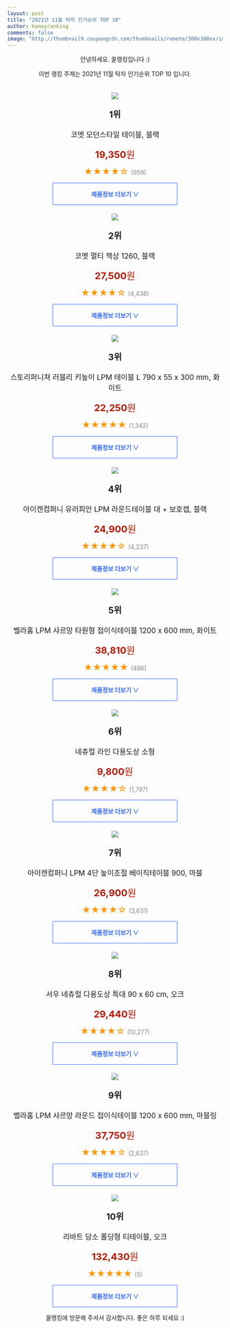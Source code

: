 ```yaml
--- 
layout: post 
title: "2021년 11월 탁자 인기순위 TOP 10" 
author: honeyranking 
comments: false 
image: "http://thumbnail9.coupangcdn.com/thumbnails/remote/300x300ex/image/retail/images/174002267982843-b5a9e4af-0305-4657-a987-b1f0fb795f4a.jpg" 
--- 
```

<p style="text-align: center;">안녕하세요. 꿀랭킹입니다 :)</p> <p style="text-align: center;">이번 랭킹 주제는 2021년 11월 탁자 인기순위 TOP 10 입니다.</p><center><img src="http://thumbnail9.coupangcdn.com/thumbnails/remote/300x300ex/image/retail/images/174002267982843-b5a9e4af-0305-4657-a987-b1f0fb795f4a.jpg" style="margin-top:20px" /></center> <p style="text-align: center; font-size: 20px"><b>1위</b></p> <p style="text-align: center; font-size: 17px">코멧 모던스타일 테이블, 블랙</p> <p style="text-align: center;"><span style="color: #b61800; font-size: 22px;"><b>19,350</b>원</span></p> <p style="text-align: center;"><span style="color: #ff9600; font-size: 20px;">★★★★☆ </span><span style="color: #878787;">(959)</span></p> <center><a href="https://link.coupang.com/a/g8axz"> <div style="font-size: 14px; display: inline-block; padding: 15px 90px; color: #346aff; border-radius: 2px; border: 1px solid #346aff; cursor: pointer;"><b>제품정보 더보기 &or;</b></div> </a></center><center><img src="http://thumbnail8.coupangcdn.com/thumbnails/remote/300x300ex/image/retail/images/7647719324610644-1d8cba09-f9cf-4cf7-9138-aa3539cb1dad.jpg" style="margin-top:20px" /></center> <p style="text-align: center; font-size: 20px"><b>2위</b></p> <p style="text-align: center; font-size: 17px">코멧 멀티 책상 1260, 블랙</p> <p style="text-align: center;"><span style="color: #b61800; font-size: 22px;"><b>27,500</b>원</span></p> <p style="text-align: center;"><span style="color: #ff9600; font-size: 20px;">★★★★☆ </span><span style="color: #878787;">(4,438)</span></p> <center><a href="https://link.coupang.com/a/g8axA"> <div style="font-size: 14px; display: inline-block; padding: 15px 90px; color: #346aff; border-radius: 2px; border: 1px solid #346aff; cursor: pointer;"><b>제품정보 더보기 &or;</b></div> </a></center><center><img src="http://thumbnail6.coupangcdn.com/thumbnails/remote/300x300ex/image/retail/images/2020/06/15/14/8/4cbadef3-648c-4bf4-a4d7-8cdaa275c296.jpg" style="margin-top:20px" /></center> <p style="text-align: center; font-size: 20px"><b>3위</b></p> <p style="text-align: center; font-size: 17px">스토리퍼니쳐 러블리 키높이 LPM 테이블 L 790 x 55 x 300 mm, 화이트</p> <p style="text-align: center;"><span style="color: #b61800; font-size: 22px;"><b>22,250</b>원</span></p> <p style="text-align: center;"><span style="color: #ff9600; font-size: 20px;">★★★★★ </span><span style="color: #878787;">(1,342)</span></p> <center><a href="https://link.coupang.com/a/g8axB"> <div style="font-size: 14px; display: inline-block; padding: 15px 90px; color: #346aff; border-radius: 2px; border: 1px solid #346aff; cursor: pointer;"><b>제품정보 더보기 &or;</b></div> </a></center><center><img src="http://thumbnail10.coupangcdn.com/thumbnails/remote/300x300ex/image/retail/images/881099796894982-de55aa4b-2b4a-4fb4-9ad4-37c8d216f711.jpg" style="margin-top:20px" /></center> <p style="text-align: center; font-size: 20px"><b>4위</b></p> <p style="text-align: center; font-size: 17px">아이캔컴퍼니 유러피안 LPM 라운드테이블 대 + 보호캡, 블랙</p> <p style="text-align: center;"><span style="color: #b61800; font-size: 22px;"><b>24,900</b>원</span></p> <p style="text-align: center;"><span style="color: #ff9600; font-size: 20px;">★★★★☆ </span><span style="color: #878787;">(4,237)</span></p> <center><a href="https://link.coupang.com/a/g8axC"> <div style="font-size: 14px; display: inline-block; padding: 15px 90px; color: #346aff; border-radius: 2px; border: 1px solid #346aff; cursor: pointer;"><b>제품정보 더보기 &or;</b></div> </a></center><center><img src="http://thumbnail9.coupangcdn.com/thumbnails/remote/300x300ex/image/retail/images/2020/07/23/18/5/b3b2ba7f-0dcc-4bd7-bbde-2a05447e9583.jpg" style="margin-top:20px" /></center> <p style="text-align: center; font-size: 20px"><b>5위</b></p> <p style="text-align: center; font-size: 17px">벨라홈 LPM 샤르망 타원형 접이식테이블 1200 x 600 mm, 화이트</p> <p style="text-align: center;"><span style="color: #b61800; font-size: 22px;"><b>38,810</b>원</span></p> <p style="text-align: center;"><span style="color: #ff9600; font-size: 20px;">★★★★★ </span><span style="color: #878787;">(486)</span></p> <center><a href="https://link.coupang.com/a/g8axF"> <div style="font-size: 14px; display: inline-block; padding: 15px 90px; color: #346aff; border-radius: 2px; border: 1px solid #346aff; cursor: pointer;"><b>제품정보 더보기 &or;</b></div> </a></center><center><img src="http://thumbnail6.coupangcdn.com/thumbnails/remote/300x300ex/image/product/image/vendoritem/2017/07/03/3001384557/7e71e22b-c951-4922-8d1e-9b3d98c912f7.jpg" style="margin-top:20px" /></center> <p style="text-align: center; font-size: 20px"><b>6위</b></p> <p style="text-align: center; font-size: 17px">네츄럴 라인 다용도상 소형</p> <p style="text-align: center;"><span style="color: #b61800; font-size: 22px;"><b>9,800</b>원</span></p> <p style="text-align: center;"><span style="color: #ff9600; font-size: 20px;">★★★★☆ </span><span style="color: #878787;">(1,797)</span></p> <center><a href="https://link.coupang.com/a/g8axG"> <div style="font-size: 14px; display: inline-block; padding: 15px 90px; color: #346aff; border-radius: 2px; border: 1px solid #346aff; cursor: pointer;"><b>제품정보 더보기 &or;</b></div> </a></center><center><img src="http://thumbnail10.coupangcdn.com/thumbnails/remote/300x300ex/image/retail/images/2019/11/01/16/7/27dd48d1-039b-4871-b00a-eded98a0496d.jpg" style="margin-top:20px" /></center> <p style="text-align: center; font-size: 20px"><b>7위</b></p> <p style="text-align: center; font-size: 17px">아이캔컴퍼니 LPM 4단 높이조절 베이직테이블 900, 마블</p> <p style="text-align: center;"><span style="color: #b61800; font-size: 22px;"><b>26,900</b>원</span></p> <p style="text-align: center;"><span style="color: #ff9600; font-size: 20px;">★★★★☆ </span><span style="color: #878787;">(3,631)</span></p> <center><a href="https://link.coupang.com/a/g8axH"> <div style="font-size: 14px; display: inline-block; padding: 15px 90px; color: #346aff; border-radius: 2px; border: 1px solid #346aff; cursor: pointer;"><b>제품정보 더보기 &or;</b></div> </a></center><center><img src="http://thumbnail6.coupangcdn.com/thumbnails/remote/300x300ex/image/retail/images/2241232793490543-e3881259-7967-4aef-850b-d8db868a8364.jpg" style="margin-top:20px" /></center> <p style="text-align: center; font-size: 20px"><b>8위</b></p> <p style="text-align: center; font-size: 17px">서우 네츄럴 다용도상 특대 90 x 60 cm, 오크</p> <p style="text-align: center;"><span style="color: #b61800; font-size: 22px;"><b>29,440</b>원</span></p> <p style="text-align: center;"><span style="color: #ff9600; font-size: 20px;">★★★★☆ </span><span style="color: #878787;">(10,277)</span></p> <center><a href="https://link.coupang.com/a/g8axI"> <div style="font-size: 14px; display: inline-block; padding: 15px 90px; color: #346aff; border-radius: 2px; border: 1px solid #346aff; cursor: pointer;"><b>제품정보 더보기 &or;</b></div> </a></center><center><img src="http://thumbnail6.coupangcdn.com/thumbnails/remote/300x300ex/image/retail/images/2018/06/12/18/6/1d31af9a-d5e9-4a5f-afd9-06cfe2ea11b8.jpg" style="margin-top:20px" /></center> <p style="text-align: center; font-size: 20px"><b>9위</b></p> <p style="text-align: center; font-size: 17px">벨라홈 LPM 샤르망 라운드 접이식테이블 1200 x 600 mm, 마블링</p> <p style="text-align: center;"><span style="color: #b61800; font-size: 22px;"><b>37,750</b>원</span></p> <p style="text-align: center;"><span style="color: #ff9600; font-size: 20px;">★★★★☆ </span><span style="color: #878787;">(2,637)</span></p> <center><a href="https://link.coupang.com/a/g8axJ"> <div style="font-size: 14px; display: inline-block; padding: 15px 90px; color: #346aff; border-radius: 2px; border: 1px solid #346aff; cursor: pointer;"><b>제품정보 더보기 &or;</b></div> </a></center><center><img src="http://thumbnail6.coupangcdn.com/thumbnails/remote/300x300ex/image/rs_quotation_api/jst5khjr/d5c2a537f8d644f2b57b9d512359cd1f.jpg" style="margin-top:20px" /></center> <p style="text-align: center; font-size: 20px"><b>10위</b></p> <p style="text-align: center; font-size: 17px">리바트 담소 폴딩형 티테이블, 오크</p> <p style="text-align: center;"><span style="color: #b61800; font-size: 22px;"><b>132,430</b>원</span></p> <p style="text-align: center;"><span style="color: #ff9600; font-size: 20px;">★★★★★ </span><span style="color: #878787;">(5)</span></p> <center><a href="https://link.coupang.com/a/g8axK"> <div style="font-size: 14px; display: inline-block; padding: 15px 90px; color: #346aff; border-radius: 2px; border: 1px solid #346aff; cursor: pointer;"><b>제품정보 더보기 &or;</b></div> </a></center> <p style="text-align: center;">꿀랭킹에 방문해 주셔서 감사합니다. 좋은 하루 되세요 :)</p>
